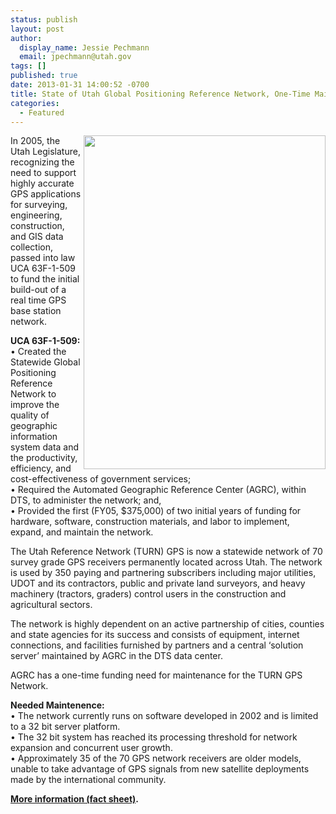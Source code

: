 ```yaml
---
status: publish
layout: post
author:
  display_name: Jessie Pechmann
  email: jpechmann@utah.gov
tags: []
published: true
date: 2013-01-31 14:00:52 -0700
title: State of Utah Global Positioning Reference Network, One-Time Maintenance Funding
categories:
  - Featured
---
```

<p><img src="{{ "/images/TURNGPS_MapsOnTheHill_Poster.jpg" | prepend: site.baseurl }}" align="right" alt="" title="TURNGPS_MapsOnTheHill_Poster" width="387" height="534" class="inline-text-left" />In 2005, the Utah Legislature, recognizing the need to support highly accurate GPS applications for surveying, engineering, construction, and GIS data<br />
collection, passed into law UCA 63F-1-509 to fund the initial build-out of a real time GPS base station network. </p>
<p><strong>UCA 63F-1-509:</strong><br />
• Created the Statewide Global Positioning Reference Network to improve the quality of geographic information system data and the productivity, efficiency, and cost-effectiveness of government services;<br />
• Required the Automated Geographic Reference Center (AGRC), within DTS, to administer the network; and,<br />
• Provided the first (FY05, $375,000) of two initial years of funding for hardware, software, construction materials, and labor to implement,<br />
expand, and maintain the network.</p>
<p>The Utah Reference Network (TURN) GPS is now a statewide network of 70 survey grade GPS receivers permanently located across Utah. The network is used by 350 paying and partnering subscribers including major utilities, UDOT and its contractors, public and private land surveyors, and heavy machinery (tractors, graders) control users in the construction and agricultural sectors. </p>
<p>The network is highly dependent on an active partnership of cities, counties and state agencies for its success and consists of equipment, internet connections, and facilities furnished by partners and a central ‘solution server’ maintained by AGRC in the DTS data center. </p>
<p>AGRC has a one-time funding need for maintenance for the TURN GPS Network. </p>
<p><strong>Needed Maintenence:</strong><br />
• The network currently runs on software developed in 2002 and is limited to a 32 bit server platform.<br />
• The 32 bit system has reached its processing threshold for network expansion and concurrent user growth.<br />
• Approximately 35 of the 70 GPS network receivers are older models, unable to take advantage of GPS signals from new satellite deployments made by the international community.</p>
<p><strong><a href="{{ "/downloads/GPS-Network-Funding-Request.pdf" | prepend: site.baseurl }}">More information (fact sheet)</a>.</strong></p>
